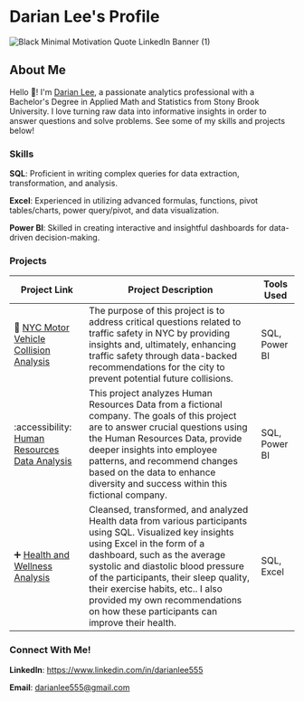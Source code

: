  # Darian Lee's Profile
![Black Minimal Motivation Quote LinkedIn Banner (1)](https://github.com/darianlee555/darianlee555/assets/145151765/8fdba66a-c1c7-4852-9fa9-89b1c0c086e9)

## About Me

Hello 👋! I'm [Darian Lee](https://www.linkedin.com/in/darianlee555), a passionate analytics professional with a Bachelor's Degree in Applied Math and Statistics from Stony Brook University. I love turning raw data into informative insights in order to answer questions and solve problems. See some of my skills and projects below!

### Skills
**SQL**: Proficient in writing complex queries for data extraction, transformation, and analysis.

**Excel**: Experienced in utilizing advanced formulas, functions, pivot tables/charts, power query/pivot, and data visualization.

**Power BI**: Skilled in creating interactive and insightful dashboards for data-driven decision-making.

### Projects
| Project Link | Project Description | Tools Used |
|---|---|---|
|🚗 [NYC Motor Vehicle Collision Analysis](https://github.com/darianlee555/Portfolio-Projects/blob/main/README.md)|The purpose of this project is to address critical questions related to traffic safety in NYC by providing insights and, ultimately, enhancing traffic safety through data-backed recommendations for the city to prevent potential future collisions.|SQL, Power BI|
|:accessibility: [Human Resources Data Analysis](https://github.com/darianlee555/HR-Analytics-Project/blob/main/README.md)|This project analyzes Human Resources Data from a fictional company. The goals of this project are to answer crucial questions using the Human Resources Data, provide deeper insights into employee patterns, and recommend changes based on the data to enhance diversity and success within this fictional company.|SQL, Power BI|
|➕ [Health and Wellness Analysis](https://github.com/darianlee555/Health-and-Wellness-Project/blob/main/README.md)|Cleansed, transformed, and analyzed Health data from various participants using SQL. Visualized key insights using Excel in the form of a dashboard, such as the average systolic and diastolic blood pressure of the participants, their sleep quality, their exercise habits, etc.. I also provided my own recommendations on how these participants can improve their health.|SQL, Excel|

### Connect With Me!
**LinkedIn**: https://www.linkedin.com/in/darianlee555

**Email**: darianlee555@gmail.com
